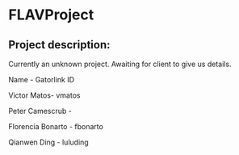 FLAVProject
===========

Project description:
--------------------
Currently an unknown project. Awaiting for client to give us details.

Name - Gatorlink ID

Victor Matos- vmatos

Peter Camescrub -

Florencia Bonarto - fbonarto

Qianwen Ding - luluding        




